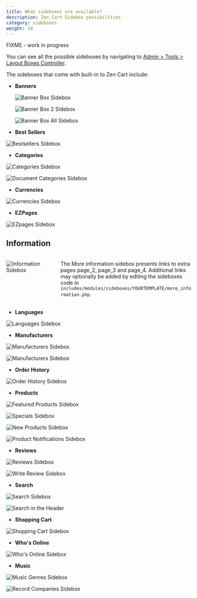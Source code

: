 ```yaml
---
title: What sideboxes are available? 
description: Zen Cart Sidebox possibilities
category: sideboxes
weight: 10
---
```


FIXME - work in progress

You can see all the possible sideboxes by navigating to [Admin > Tools > Layout Boxes Controller](/user/admin_pages/tools/layout_boxes_controller/). 

The sideboxes that come with built-in to Zen Cart include:

* **Banners**


    
    ![Banner Box Sidebox](/images/sidebox_banner_box.png)

    
    ![Banner Box 2 Sidebox](/images/sidebox_banner_box2.png)

    
    ![Banner Box All Sidebox](/images/sidebox_banner_box_all.png)

* **Best Sellers**

![Bestsellers Sidebox](/images/sidebox_bestsellers.png)

* **Categories**

![Categories Sidebox](/images/sidebox_categories.png)
   
![Document Categories Sidebox](/images/sidebox_documents_categories.png)

* **Currencies**

![Currencies Sidebox](/images/sidebox_currencies.png)

* **EZPages** 

![EZpages Sidebox](/images/sidebox_ezpages.png)

## Information

<br>
<div style="display:block;">
   <div style="float: left; width:25%">
      <img alt="Information Sidebox" src="/images/sidebox_more_information.png" />
   </div>
   <div style="float: left; margin-left: 20px; width: 70%">
      The More information sidebox presents links to extra pages page_2, page_3 and page_4.  Additional links may optionally be added by editing the sideboxes code in <code>includes/modules/sideboxes/YOURTEMPLATE/more_information.php</code>. 
   </div>
</div>
<br clear="all">
<br>

<!-- Information sidebox image missing --> 

* **Languages**

![Languages Sidebox](/images/sidebox_languages.png)

* **Manufacturers**

![Manufacturers Sidebox](/images/sidebox_manufacturers.png)

![Manufacturers Sidebox](/images/sidebox_manufacturers_info.png)

* **Order History**

![Order History Sidebox](/images/sidebox_order_history.png)

* **Products**

![Featured Products Sidebox](/images/sidebox_featured.png)

![Specials Sidebox](/images/sidebox_specials.png)

![New Products Sidebox](/images/sidebox_new_products.png)

![Product Notifications Sidebox](/images/sidebox_product_notifications.png)

* **Reviews**

![Reviews Sidebox](/images/sidebox_reviews.png)

![Write Review Sidebox](/images/sidebox_write_review.png)

* **Search**<br>

![Search Sidebox](/images/sidebox_search.png)
	
![Search in the Header](/images/sidebox_search_header.png)
	
* **Shopping Cart**

![Shopping Cart Sidebox](/images/sidebox_shopping_cart.png)
	
* **Who's Online**

![Who's Online Sidebox](/images/sidebox_whos_online.png)
	
* **Music**

![Music Genres Sidebox](/images/sidebox_music_genres.png)

![Record Companies Sidebox](/images/sidebox_record_companies.png)

